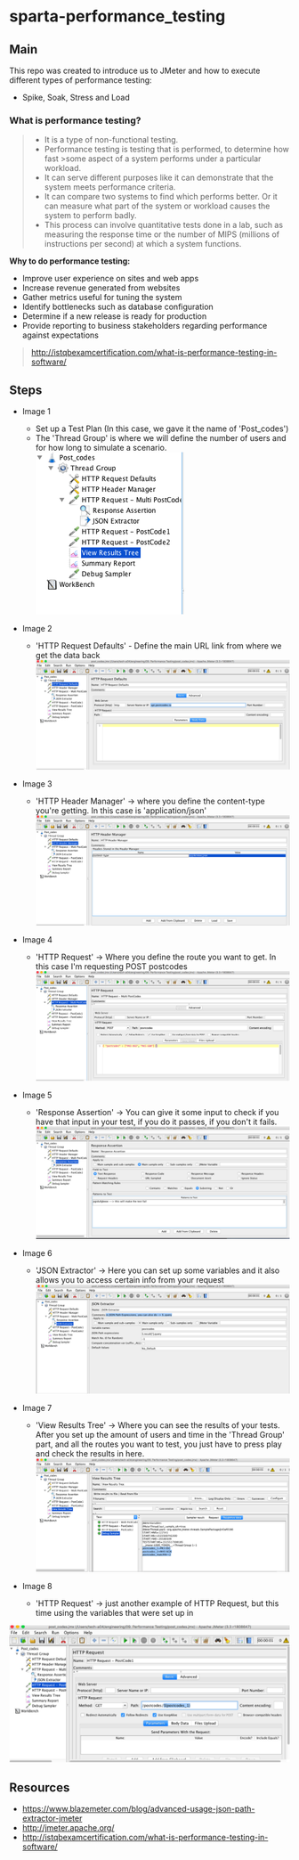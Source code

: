 # sparta-performance_testing

## Main

This repo was created to introduce us to JMeter and how to execute different types of performance testing:
- Spike, Soak, Stress and Load

### What is performance testing?

> - It is  a type of non-functional testing.
> - Performance testing is testing that is performed, to determine how fast >some aspect of a system performs under a particular workload.
> - It can serve different purposes like it can demonstrate that the system meets performance criteria.
> - It can compare two systems to find which performs better. Or it can measure what part of the system or workload causes the system to perform badly.
> - This process can involve quantitative tests done in a lab, such as measuring the response time or the number of MIPS (millions of instructions per second) at which a system functions.
>
 __Why to do performance testing:__
- Improve user experience on sites and web apps
- Increase revenue generated from websites
- Gather metrics useful for tuning the system
- Identify bottlenecks such as database configuration
- Determine if a new release is ready for production
- Provide reporting to business stakeholders regarding performance against expectations

>http://istqbexamcertification.com/what-is-performance-testing-in-software/


## Steps

- Image 1
  - Set up a Test Plan (In this case, we gave it the name of 'Post_codes')
  - The 'Thread Group' is where we will define the number of users and for how long to simulate a scenario.
![JMeter](/images/jmeter1.png)


- Image 2
  - 'HTTP Request Defaults' - Define the main URL link from where we get the data back
![JMeter](/images/jmeter2.png)


- Image 3
  - 'HTTP Header Manager' -> where you define the content-type you're getting. In this case is 'application/json'
![JMeter](/images/jmeter3.png)

- Image 4
  - 'HTTP Request' -> Where you define the route you want to get. In this case I'm requesting POST postcodes
![JMeter](/images/jmeter4.png)

- Image 5
  - 'Response Assertion' -> You can give it some input to check if you have that input in your test, if you do it passes, if you don't it fails.
![JMeter](/images/jmeter5.png)

- Image 6
  - 'JSON Extractor' -> Here you can set up some variables and it also allows you to access certain info from your request
![JMeter](/images/jmeter6.png)

- Image 7
  - 'View Results Tree' -> Where you can see the results of your tests. After you set up the amount of users and time in the 'Thread Group' part, and all the routes you want to test, you just have to press play and check the results in here.
![JMeter](/images/jmeter7.png)

- Image 8
  - 'HTTP Request' -> just another example of HTTP Request, but this time using the variables that were set up in

![JMeter](/images/jmeter8.png)

## Resources
- https://www.blazemeter.com/blog/advanced-usage-json-path-extractor-jmeter
- http://jmeter.apache.org/
- http://istqbexamcertification.com/what-is-performance-testing-in-software/
